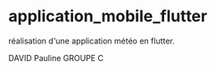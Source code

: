 # application_mobile_flutter
réalisation d'une application météo en flutter.

DAVID Pauline GROUPE C
